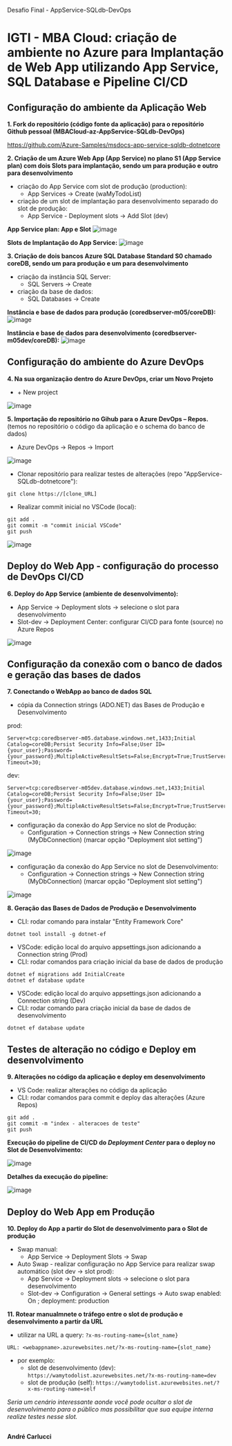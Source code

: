 Desafio Final - AppService-SQLdb-DevOps
# IGTI - MBA Cloud: criação de ambiente no Azure para Implantação de Web App utilizando App Service, SQL Database e Pipeline CI/CD

## Configuração do ambiente da Aplicação Web

**1. Fork do repositório (código fonte da aplicação) para o repositório Github pessoal (MBACloud-az-AppService-SQLdb-DevOps)**

https://github.com/Azure-Samples/msdocs-app-service-sqldb-dotnetcore

**2. Criação de um Azure Web App (App Service) no plano S1 (App Service plan) com dois Slots para implantação, sendo um para produção e outro para desenvolvimento**
- criação do App Service com slot de produção (production):
  - App Services -> Create (waMyTodoList)
- criação de um slot de implantação para desenvolvimento separado do slot de produção:
  - App Service - Deployment slots -> Add Slot (dev)

**App Service plan: App e Slot**
![image](https://user-images.githubusercontent.com/101406714/163691800-82b37187-c01b-4d3d-bef0-f04a56150d64.png)

**Slots de Implantação do App Service:**
![image](https://user-images.githubusercontent.com/101406714/163692002-7a2ceaaa-8a18-48e5-943b-221b834d7516.png)

**3. Criação de dois bancos Azure SQL Database Standard S0 chamado coreDB, sendo um para produção e um para desenvolvimento**
- criação da instância SQL Server:
    - SQL Servers -> Create
- criação da base de dados:
  - SQL Databases -> Create

**Instância e base de dados para produção (coredbserver-m05/coreDB):**
![image](https://user-images.githubusercontent.com/101406714/163692112-bbfb6b65-f8d8-4409-989d-514289205bc6.png)

**Instância e base de dados para desenvolvimento (coredbserver-m05dev/coreDB):**
![image](https://user-images.githubusercontent.com/101406714/163692173-2cf8e6e3-2bd1-4171-9187-e60228d738c4.png)

## Configuração do ambiente do Azure DevOps

**4. Na sua organização dentro do Azure DevOps, criar um Novo Projeto**
- \+ New project

![image](https://user-images.githubusercontent.com/101406714/163692481-0a40ed1a-c568-44c8-a7f9-39c95d1276a7.png)

**5. Importação do repositório no Gihub para o Azure DevOps – Repos.**
(temos no repositório o código da aplicação e o schema do banco de dados)

- Azure DevOps -> Repos -> Import

![image](https://user-images.githubusercontent.com/101406714/163692677-3d942687-518d-4996-8421-dedd1962a908.png)

- Clonar repositório para realizar testes de alterações (repo "AppService-SQLdb-dotnetcore"):
```
git clone https://[clone_URL]
```
- Realizar commit inicial no VSCode (local):
```
git add .
git commit -m "commit inicial VSCode"
git push
```
![image](https://user-images.githubusercontent.com/101406714/163692771-4606e24f-12b1-40df-937c-9690bd1f32e3.png)

## Deploy do Web App - configuração do processo de DevOps CI/CD

**6. Deploy do App Service (ambiente de desenvolvimento):**
- App Service -> Deployment slots -> selecione o slot para desenvolvimento
- Slot-dev -> Deployment Center: configurar CI/CD para fonte (source) no Azure Repos

![image](https://user-images.githubusercontent.com/101406714/163692898-110bec43-b704-4659-b7be-f626571e206a.png)

## Configuração da conexão com o banco de dados e geração das bases de dados

**7. Conectando o WebApp ao banco de dados SQL**
- cópia da Connection strings (ADO.NET) das Bases de Produção e Desenvolvimento

prod:
```
Server=tcp:coredbserver-m05.database.windows.net,1433;Initial Catalog=coreDB;Persist Security Info=False;User ID={your_user};Password={your_password};MultipleActiveResultSets=False;Encrypt=True;TrustServerCertificate=False;Connection Timeout=30;
```
dev:
```
Server=tcp:coredbserver-m05dev.database.windows.net,1433;Initial Catalog=coreDB;Persist Security Info=False;User ID={your_user};Password={your_password};MultipleActiveResultSets=False;Encrypt=True;TrustServerCertificate=False;Connection Timeout=30;
```
- configuração da conexão do App Service no slot de Produção:
  - Configuration -> Connection strings -> New Connection string (MyDbConnection)
  (marcar opção "Deployment slot setting")

![image](https://user-images.githubusercontent.com/101406714/163693378-761502a7-ed8e-4f4d-a6e3-b8afc830223a.png)

- configuração da conexão do App Service no slot de Desenvolvimento:
  - Configuration -> Connection strings -> New Connection string (MyDbConnection)
  (marcar opção "Deployment slot setting")
  
![image](https://user-images.githubusercontent.com/101406714/163693436-5f9a042a-bc5f-490a-83c6-a3f1d6508a81.png)

**8. Geração das Bases de Dados de Produção e Desenvolvimento**
- CLI: rodar comando para instalar "Entity Framework Core"
```
dotnet tool install -g dotnet-ef
```
- VSCode: edição local do arquivo appsettings.json adicionando a Connection string (Prod)
- CLI: rodar comandos para criação inicial da base de dados de produção
```
dotnet ef migrations add InitialCreate
dotnet ef database update
```
- VSCode: edição local do arquivo appsettings.json adicionando a Connection string (Dev)
- CLI: rodar comando para criação inicial da base de dados de desenvolvimento
```
dotnet ef database update
```
## Testes de alteração no código e Deploy em desenvolvimento

**9. Alterações no código da aplicação e deploy em desenvolvimento**
- VS Code: realizar alterações no código da aplicação
- CLI: rodar comandos para commit e deploy das alterações (Azure Repos)
```
git add .
git commit -m "index - alteracoes de teste"
git push
```
**Execução do pipeline de CI/CD do *Deployment Center* para o deploy no Slot de Desenvolvimento:**

![image](https://user-images.githubusercontent.com/101406714/163693054-0182060f-4563-48fd-a0f8-4842ffbf9809.png)

**Detalhes da execução do pipeline:**

![image](https://user-images.githubusercontent.com/101406714/163693189-38f39712-6ce5-4e6d-9578-5869ded5ece7.png)

## Deploy do Web App em Produção

**10. Deploy do App a partir do Slot de desenvolvimento para o Slot de produção**
- Swap manual:
  - App Service -> Deployment Slots -> Swap
- Auto Swap - realizar configuração no App Service para realizar swap automático (slot dev -> slot prod):
  - App Service -> Deployment slots -> selecione o slot para desenvolvimento
  - Slot-dev -> Configuration -> General settings -> Auto swap enabled: On ; deployment: production

**11. Rotear manualmnete o tráfego entre o slot de produção e desenvolvimento a partir da URL**
- utilizar na URL a query: `?x-ms-routing-name={slot_name}`
```
URL: <webappname>.azurewebsites.net/?x-ms-routing-name={slot_name}
```
- por exemplo:
  - slot de desenvolvimento (dev):
    `https://wamytodolist.azurewebsites.net/?x-ms-routing-name=dev`
  - slot de produção (self):
    `https://wamytodolist.azurewebsites.net/?x-ms-routing-name=self`
    
*Seria um cenário interessante aonde você pode ocultar o slot de desenvolvimento para o público mas possibilitar que sua equipe interna realize testes nesse slot.*

##
**André Carlucci**
